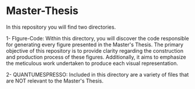 # Master-Thesis
In this repository you will find two directories. 

1- FIgure-Code: Within this directory, you will discover the code responsible for generating every figure presented in the Master's Thesis. The primary objective of this repository is to provide clarity regarding the construction and production process of these figures. Additionally, it aims to emphasize the meticulous work undertaken to produce each visual representation.

2- QUANTUMESPRESSO: Included in this directory are a variety of files that are NOT relevant to the Master's Thesis. 

